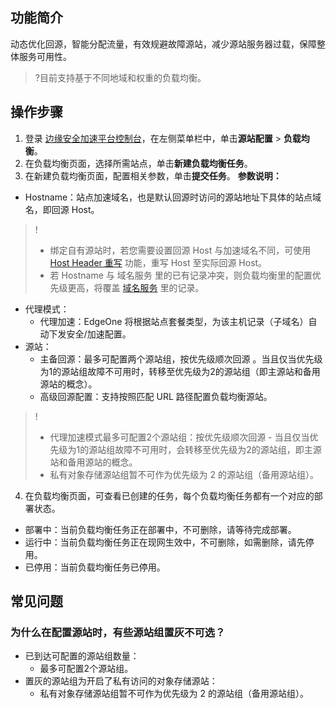 ## 功能简介
动态优化回源，智能分配流量，有效规避故障源站，减少源站服务器过载，保障整体服务可用性。
>?目前支持基于不同地域和权重的负载均衡。


## 操作步骤
1. 登录 [边缘安全加速平台控制台](https://console.cloud.tencent.com/edgeone)，在左侧菜单栏中，单击**源站配置** > **负载均衡**。
2. 在负载均衡页面，选择所需站点，单击**新建负载均衡任务**。
3. 在新建负载均衡页面，配置相关参数，单击**提交任务**。
**参数说明：**
 - Hostname：站点加速域名，也是默认回源时访问的源站地址下具体的站点域名，即回源 Host。
>!
>- 绑定自有源站时，若您需要设置回源 Host 与加速域名不同，可使用 [Host Header 重写](https://cloud.tencent.com/document/product/1552/73024) 功能，重写 Host 至实际回源 Host。
>- 若 Hostname 与 域名服务 里的已有记录冲突，则负载均衡里的配置优先级更高，将覆盖 [域名服务](https://cloud.tencent.com/document/product/1552/70825) 里的记录。
 - 代理模式：
    - 代理加速：EdgeOne 将根据站点套餐类型，为该主机记录（子域名）自动下发安全/加速配置。
 -  源站：
    - 主备回源：最多可配置两个源站组，按优先级顺次回源 。当且仅当优先级为1的源站组故障不可用时，转移至优先级为2的源站组（即主源站和备用源站的概念）。
    - 高级回源配置：支持按照匹配 URL 路径配置负载均衡源站。
>!
>- 代理加速模式最多可配置2个源站组：按优先级顺次回源 - 当且仅当优先级为1的源站组故障不可用时，会转移至优先级为2的源站组，即主源站和备用源站的概念。
>- 私有对象存储源站组暂不可作为优先级为 2 的源站组（备用源站组）。
4. 在负载均衡页面，可查看已创建的任务，每个负载均衡任务都有一个对应的部署状态。
 - 部署中：当前负载均衡任务正在部署中，不可删除，请等待完成部署。
 - 运行中：当前负载均衡任务正在现网生效中，不可删除，如需删除，请先停用。
 - 已停用：当前负载均衡任务已停用。


## 常见问题
### 为什么在配置源站时，有些源站组置灰不可选？
- 已到达可配置的源站组数量：
  - 最多可配置2个源站组。
- 置灰的源站组为开启了私有访问的对象存储源站：
  - 私有对象存储源站组暂不可作为优先级为 2 的源站组（备用源站组）。
